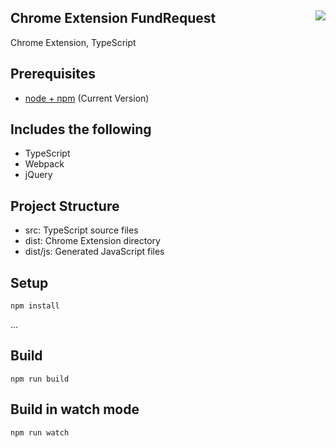 ## Chrome Extension FundRequest <img align="right" src="https://github.com/FundRequest.png?size=30" />
Chrome Extension, TypeScript

## Prerequisites

* [node + npm](https://nodejs.org/) (Current Version)

## Includes the following

* TypeScript
* Webpack
* jQuery

## Project Structure

* src: TypeScript source files
* dist: Chrome Extension directory
* dist/js: Generated JavaScript files

## Setup

```
npm install
```
...

## Build

```
npm run build
```

## Build in watch mode

```
npm run watch
```
